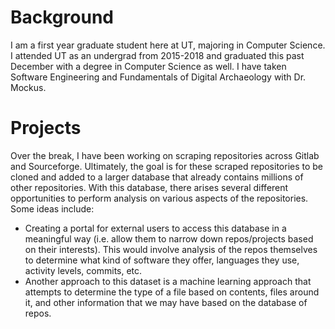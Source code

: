# Background
I am a first year graduate student here at UT, majoring in Computer Science. I attended UT as an undergrad from 2015-2018 and graduated this past December with a degree in Computer Science as well. I have taken Software Engineering and Fundamentals of Digital Archaeology with Dr. Mockus.
# Projects
Over the break, I have been working on scraping repositories across Gitlab and Sourceforge. Ultimately, the goal is for these scraped repositories to be cloned and added to a larger database that already contains millions of other repositories. With this database, there arises several different opportunities to perform analysis on various aspects of the repositories. Some ideas include:
- Creating a portal for external users to access this database in a meaningful way (i.e. allow them to narrow down repos/projects based on their interests). This would involve analysis of the repos themselves to determine what kind of software they offer, languages they use, activity levels, commits, etc.
- Another approach to this dataset is a machine learning approach that attempts to determine the type of a file based on contents, files around it, and other information that we may have based on the database of repos.
